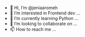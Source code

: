 - 👋 Hi, I’m @jeniaaromeh
- 👀 I’m interested in Frontend dev ...
- 🌱 I’m currently learning Python  ...
- 💞️ I’m looking to collaborate on ...
- 📫 How to reach me ...

<!---
jeniaaromeh/jeniaaromeh is a ✨ special ✨ repository because its `README.md` (this file) appears on your GitHub profile.
You can click the Preview link to take a look at your changes.
--->
